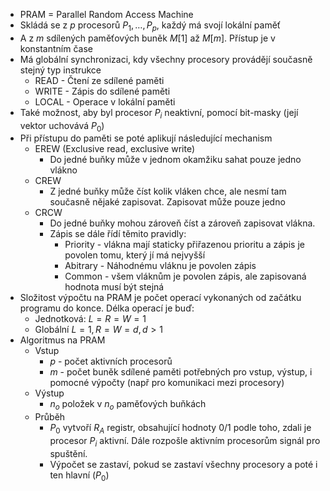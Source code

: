 - PRAM = Parallel Random Access Machine
- Skládá se z $p$ procesorů $P_1, \dots, P_p$, každý má svojí lokální paměť
- A z $m$ sdílených paměťových buněk $M[1]$ až $M[m]$. Přístup je v konstantním čase
- Má globální synchronizaci, kdy všechny procesory provádějí současně stejný typ instrukce
	- READ - Čtení ze sdílené paměti
	- WRITE - Zápis do sdílené paměti
	- LOCAL - Operace v lokální paměti
- Také možnost, aby byl procesor $P_i$ neaktivní, pomocí bit-masky (její vektor uchovává $P_0$)
- Při přístupu do paměti se poté aplikují následující mechanism
	- EREW (Exclusive read, exclusive write)
		- Do jedné buňky může v jednom okamžiku sahat pouze jedno vlákno
	- CREW
		- Z jedné buňky může číst kolik vláken chce, ale nesmí tam současně nějaké zapisovat. Zapisovat může pouze jedno
	- CRCW
		- Do jedné buňky mohou zároveň číst a zároveň zapisovat vlákna.
		- Zápis se dále řídí těmito pravidly:
			- Priority - vlákna mají staticky přiřazenou prioritu a zápis je povolen tomu, který jí má nejvyšší
			- Abitrary - Náhodnému vláknu je povolen zápis
			- Common - všem vláknům je povolen zápis, ale zapisovaná hodnota musí být stejná 
- Složitost výpočtu na PRAM je počet operací vykonaných od začátku programu do konce. Délka operací je buď:
	- Jednotková: $L = R = W = 1$
	- Globální $L = 1, R = W = d, d>1$ 
- Algoritmus na PRAM
	- Vstup
		- $p$ - počet aktivních procesorů
		- $m$ - počet buněk sdílené paměti potřebných pro vstup, výstup, i pomocné výpočty (např pro komunikaci mezi procesory)
	- Výstup
		- $n_o$ položek v $n_o$ paměťových buňkách
	- Průběh
		- $P_0$ vytvoří $R_A$ registr, obsahující hodnoty 0/1 podle toho, zdali je procesor $P_i$ aktivní. Dále rozpošle aktivním procesorům signál pro spuštění.
		- Výpočet se zastaví, pokud se zastaví všechny procesory a poté i ten hlavní ($P_0$)